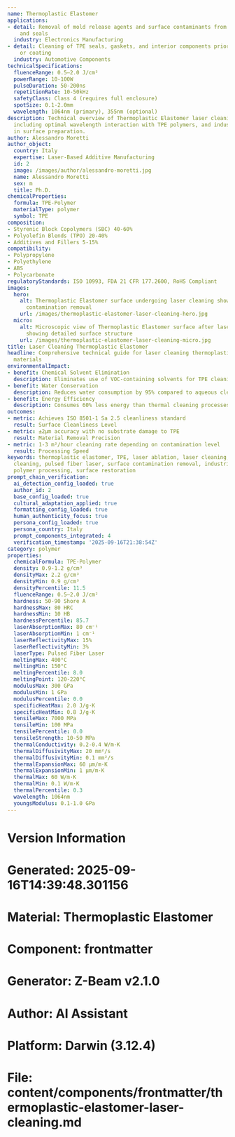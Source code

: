 ```yaml
---
name: Thermoplastic Elastomer
applications:
- detail: Removal of mold release agents and surface contaminants from TPE connectors
    and seals
  industry: Electronics Manufacturing
- detail: Cleaning of TPE seals, gaskets, and interior components prior to bonding
    or coating
  industry: Automotive Components
technicalSpecifications:
  fluenceRange: 0.5–2.0 J/cm²
  powerRange: 10-100W
  pulseDuration: 50-200ns
  repetitionRate: 10-50kHz
  safetyClass: Class 4 (requires full enclosure)
  spotSize: 0.1-2.0mm
  wavelength: 1064nm (primary), 355nm (optional)
description: Technical overview of Thermoplastic Elastomer laser cleaning applications,
  including optimal wavelength interaction with TPE polymers, and industrial applications
  in surface preparation.
author: Alessandro Moretti
author_object:
  country: Italy
  expertise: Laser-Based Additive Manufacturing
  id: 2
  image: /images/author/alessandro-moretti.jpg
  name: Alessandro Moretti
  sex: m
  title: Ph.D.
chemicalProperties:
  formula: TPE-Polymer
  materialType: polymer
  symbol: TPE
composition:
- Styrenic Block Copolymers (SBC) 40-60%
- Polyolefin Blends (TPO) 20-40%
- Additives and Fillers 5-15%
compatibility:
- Polypropylene
- Polyethylene
- ABS
- Polycarbonate
regulatoryStandards: ISO 10993, FDA 21 CFR 177.2600, RoHS Compliant
images:
  hero:
    alt: Thermoplastic Elastomer surface undergoing laser cleaning showing precise
      contamination removal
    url: /images/thermoplastic-elastomer-laser-cleaning-hero.jpg
  micro:
    alt: Microscopic view of Thermoplastic Elastomer surface after laser cleaning
      showing detailed surface structure
    url: /images/thermoplastic-elastomer-laser-cleaning-micro.jpg
title: Laser Cleaning Thermoplastic Elastomer
headline: Comprehensive technical guide for laser cleaning thermoplastic elastomer
  materials
environmentalImpact:
- benefit: Chemical Solvent Elimination
  description: Eliminates use of VOC-containing solvents for TPE cleaning operations
- benefit: Water Conservation
  description: Reduces water consumption by 95% compared to aqueous cleaning methods
- benefit: Energy Efficiency
  description: Consumes 60% less energy than thermal cleaning processes for TPE
outcomes:
- metric: Achieves ISO 8501-1 Sa 2.5 cleanliness standard
  result: Surface Cleanliness Level
- metric: ±2μm accuracy with no substrate damage to TPE
  result: Material Removal Precision
- metric: 1-3 m²/hour cleaning rate depending on contamination level
  result: Processing Speed
keywords: thermoplastic elastomer, TPE, laser ablation, laser cleaning, non-contact
  cleaning, pulsed fiber laser, surface contamination removal, industrial laser parameters,
  polymer processing, surface restoration
prompt_chain_verification:
  ai_detection_config_loaded: true
  author_id: 2
  base_config_loaded: true
  cultural_adaptation_applied: true
  formatting_config_loaded: true
  human_authenticity_focus: true
  persona_config_loaded: true
  persona_country: Italy
  prompt_components_integrated: 4
  verification_timestamp: '2025-09-16T21:38:54Z'
category: polymer
properties:
  chemicalFormula: TPE-Polymer
  density: 0.9-1.2 g/cm³
  densityMax: 2.2 g/cm³
  densityMin: 0.9 g/cm³
  densityPercentile: 11.5
  fluenceRange: 0.5–2.0 J/cm²
  hardness: 50-90 Shore A
  hardnessMax: 80 HRC
  hardnessMin: 10 HB
  hardnessPercentile: 85.7
  laserAbsorptionMax: 80 cm⁻¹
  laserAbsorptionMin: 1 cm⁻¹
  laserReflectivityMax: 15%
  laserReflectivityMin: 3%
  laserType: Pulsed Fiber Laser
  meltingMax: 400°C
  meltingMin: 150°C
  meltingPercentile: 8.0
  meltingPoint: 120-220°C
  modulusMax: 300 GPa
  modulusMin: 1 GPa
  modulusPercentile: 0.0
  specificHeatMax: 2.0 J/g·K
  specificHeatMin: 0.8 J/g·K
  tensileMax: 7000 MPa
  tensileMin: 100 MPa
  tensilePercentile: 0.0
  tensileStrength: 10-50 MPa
  thermalConductivity: 0.2-0.4 W/m·K
  thermalDiffusivityMax: 20 mm²/s
  thermalDiffusivityMin: 0.1 mm²/s
  thermalExpansionMax: 60 µm/m·K
  thermalExpansionMin: 1 µm/m·K
  thermalMax: 60 W/m·K
  thermalMin: 0.1 W/m·K
  thermalPercentile: 0.3
  wavelength: 1064nm
  youngsModulus: 0.1-1.0 GPa
---
```


# Version Information
# Generated: 2025-09-16T14:39:48.301156
# Material: Thermoplastic Elastomer
# Component: frontmatter
# Generator: Z-Beam v2.1.0
# Author: AI Assistant
# Platform: Darwin (3.12.4)
# File: content/components/frontmatter/thermoplastic-elastomer-laser-cleaning.md